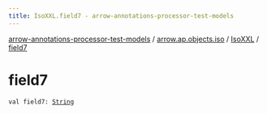 ```yaml
---
title: IsoXXL.field7 - arrow-annotations-processor-test-models
---
```


[arrow-annotations-processor-test-models](../../index.html) / [arrow.ap.objects.iso](../index.html) / [IsoXXL](index.html) / [field7](./field7.html)

# field7

`val field7: `[`String`](https://kotlinlang.org/api/latest/jvm/stdlib/kotlin/-string/index.html)